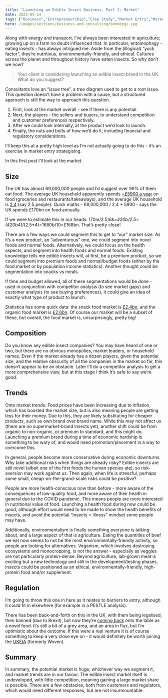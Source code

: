 ```yaml
---
title: "Launching an Edible Insect Business, Part I: Market"
date: 2023-05-24
tags: ["Business","Entrepreneurship","Case Study","Market Entry","Market Research","Agriculture","Food","Insects","Entomophagy"]
hero: /images/sections/business-and-consulting/beondegi.jpg
---
```

Along with energy and transport, I’ve always been interested in agriculture; growing up on a farm no doubt influenced that. In particular, entomophagy - eating insects - has always intrigued me. Aside from the (illogical) “yuck factor”, they’re nutritious, environmentally-friendly, and ethical. Cultures across the planet and throughout history have eaten insects. So why don’t we now?

> Your client is considering launching an edible insect brand in the UK. What do you suggest?
> 

Consultants love an “issue tree”, a tree diagram used to get to a root issue. This question doesn’t have a problem with a cause, but a structured approach is still the way to approach this question.

1. First, look at the market overall - see if there is any potential.
2. Next, the players - the sellers and buyers, to understand competition and customer preferences respectively.
3. After we could look internally, at the product we’d look to launch.
4. Finally, the nuts and bolts of how we’d do it, including financial and regulatory considerations.

I’ll keep this at a pretty high level as I’m not actually going to do this - it’s an exercise in market entry strategising.

In this first post I’ll look at the market.

## Size

The UK has almost 69,000,000 people and I’d suggest over 99% of them eat food. The average UK household apparently spends [~£5900 a year](https://www.nimblefins.co.uk/average-uk-household-cost-food) on food (groceries and restaurants/takeaways), and the average UK household is [2.4](https://www.ons.gov.uk/peoplepopulationandcommunity/birthsdeathsandmarriages/families/bulletins/familiesandhouseholds/2020) (say 2.5 people). Quick maths - 69,000,000 / 2.4 * 5900 - says the UK spends £170bn on food annually.

If we were to estimate this in our heads: (70m/2.5)*6k=420b/2.5=(420b*4)/(2.5*4)=1680b/10=£168bn. That’s pretty close!

There are a few ways we could segment this to get to “our” market size. As it’s a new product, an “adventurous” one, we could segment into novel foods and normal foods. Alternatively, we could focus on the health aspects, and segment into health foods and normal foods. Existing knowledge tells me edible insects will, at first, be a premium product, so we could segment into premium foods and normal/budget foods (either by the food market or by population income statistics). Another thought could be segmentation into snacks vs meals.

If time and budget allowed, all of these segmentations would be done - used in conjunction with competitor analysis (to see market gaps) and customer analysis (to see buying preferences), it could give an idea of exactly what type of product to launch.

Statistica has some quick data: the snack food market is [£2.4bn](https://www.statista.com/topics/10199/snack-foods-in-the-uk/), and the organic food market is [£2.6bn](https://www.statista.com/topics/6843/health-and-wellness-food-trends-in-the-uk/). Of course our market will be a subset of these, but overall, the food market is, unsurprisingly, pretty big!

## Composition

Do you know any edible insect companies? You may have heard of one or two, but there are no obvious monopolies, market leaders, or household names. Even if the market already has a dozen players, given the potential size, and the relative obscurity of all the companies in the market so far, this doesn’t appear to be an obstacle. Later I’ll do a competitor analysis to get a more comprehensive view, but at this stage I think it’s safe to say we’re good.

## Trends

Onto market trends. Food prices have been increasing due to inflation, which has boosted the market size, but is also meaning people are getting less for their money. Due to this, they are likely substituting for cheaper products, such as own brand over brand name. While this may not affect us (there are no supermarket-brand insects yet), another shift could be from organic to non-organic, or premium to standard, and this might do. Launching a premium brand during a time of economic hardship is something to be wary of, and would need promotion/placement in a way to overcome this.

In general, people become more conservative during economic downturns. Why take additional risks when things are already risky? Edible insects are still novel (albeit one of the first foods the human species ate), so risk-aversion may work against us. Then again, when life is stressful, perhaps some small, cheap-on-the-grand-scale risks could be positive?

People are more health-conscious now than before - more aware of the consequences of low-quality food, and more aware of their health in general due to the COVID pandemic. This means people are more interested in nutritional value of food. Launching a health food during now could be good, although effort would need to be made to show the health benefits of insects, and avoid the potential “insects = illness” mindset some people may have.

Additionally, environmentalism is finally something everyone is talking about, and a large aspect of that is agriculture. Eating the quantities of beef we eat now seems to not be the most environmentally-friendly activity, so people are looking for alternatives. Veganism, which involves destroying ecosystems and monocropping, is not the answer - especially as veggies are not particularly protein-dense. Beyond agriculture, lab-grown meat is exciting but a new technology and still in the development/testing phases. Insects could be positioned as an ethical, environmentally-friendly, high-protein food and/or supplement.

## Regulation

I’m going to throw this one in here as it relates to barriers to entry, although it could fit in elsewhere (for example in a PESTLE analysis).

There has been back-and-forth on this in the UK, with them being legalised, then banned (due to Brexit), but now they’re [coming back](https://www.food.gov.uk/our-work/consultation-on-transitional-arrangements-for-edible-insects-in-great-britain-summary-of-stakeholder-responses) onto the table as a novel food. It’s still a bit of a grey area, and an area in flux, but I’m optimistic about the outcome. If this were a real venture it is of course something to keep a very close eye on - it would definitely be worth joining the [UKEIA](https://www.ukeia.co.uk/) (formerly Woven).

## Summary

In summary, the potential market is huge, whichever way we segment it, and market trends are in our favour. The edible insect market itself is undeveloped, with little competition, meaning gaining a large market share is possible. There are a few obstacles, both from customers and regulators, which would need different responses, but are not insurmountable.